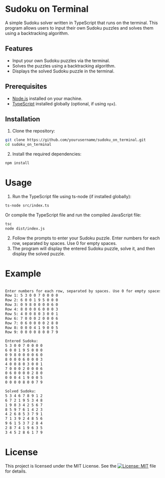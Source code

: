 # Sudoku on Terminal

A simple Sudoku solver written in TypeScript that runs on the terminal. This program allows users to input their own Sudoku puzzles and solves them using a backtracking algorithm.

## Features

- Input your own Sudoku puzzles via the terminal.
- Solves the puzzles using a backtracking algorithm.
- Displays the solved Sudoku puzzle in the terminal.

## Prerequisites

- [Node.js](https://nodejs.org/) installed on your machine.
- [TypeScript](https://www.typescriptlang.org/) installed globally (optional, if using `npx`).

## Installation

1. Clone the repository:

```bash
git clone https://github.com/yourusername/sudoku_on_terminal.git
cd sudoku_on_terminal
```

2. Install the required dependencies:

``` bash
npm install
```

# Usage

1. Run the TypeScript file using ts-node (if installed globally):

```bash
ts-node src/index.ts
```

Or compile the TypeScript file and run the compiled JavaScript file:
```bash
tsc
node dist/index.js
```

2. Follow the prompts to enter your Sudoku puzzle. Enter numbers for each row, separated by spaces. Use 0 for empty spaces.
3. The program will display the entered Sudoku puzzle, solve it, and then display the solved puzzle.

# Example

```bash

Enter numbers for each row, separated by spaces. Use 0 for empty spaces.
Row 1: 5 3 0 0 7 0 0 0 0
Row 2: 6 0 0 1 9 5 0 0 0
Row 3: 0 9 8 0 0 0 0 6 0
Row 4: 8 0 0 0 6 0 0 0 3
Row 5: 4 0 0 8 0 3 0 0 1
Row 6: 7 0 0 0 2 0 0 0 6
Row 7: 0 6 0 0 0 0 2 8 0
Row 8: 0 0 0 4 1 9 0 0 5
Row 9: 0 0 0 0 8 0 0 7 9

Entered Sudoku:
5 3 0 0 7 0 0 0 0
6 0 0 1 9 5 0 0 0
0 9 8 0 0 0 0 6 0
8 0 0 0 6 0 0 0 3
4 0 0 8 0 3 0 0 1
7 0 0 0 2 0 0 0 6
0 6 0 0 0 0 2 8 0
0 0 0 4 1 9 0 0 5
0 0 0 0 8 0 0 7 9

Solved Sudoku:
5 3 4 6 7 8 9 1 2
6 7 2 1 9 5 3 4 8
1 9 8 3 4 2 5 6 7
8 5 9 7 6 1 4 2 3
4 2 6 8 5 3 7 9 1
7 1 3 9 2 4 8 5 6
9 6 1 5 3 7 2 8 4
2 8 7 4 1 9 6 3 5
3 4 5 2 8 6 1 7 9

```

# License
This project is licensed under the MIT License. See the [![License: MIT](https://img.shields.io/badge/License-MIT-yellow.svg)](https://opensource.org/licenses/MIT) file for details.
